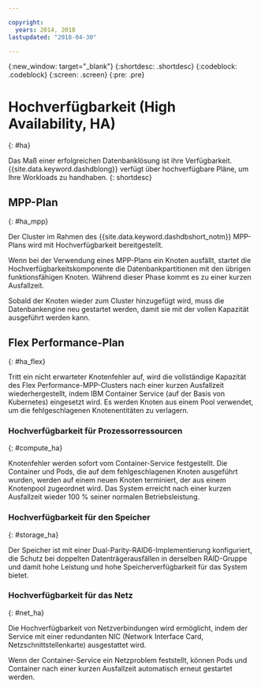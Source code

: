 ```yaml
---

copyright:
  years: 2014, 2018
lastupdated: "2018-04-30"

---
```


<!-- Attribute definitions --> 
{:new_window: target="_blank"}
{:shortdesc: .shortdesc}
{:codeblock: .codeblock}
{:screen: .screen}
{:pre: .pre}

# Hochverfügbarkeit (High Availability, HA) 
{: #ha}

Das Maß einer erfolgreichen Datenbanklösung ist ihre Verfügbarkeit. {{site.data.keyword.dashdblong}} verfügt über hochverfügbare Pläne, um Ihre Workloads zu handhaben.
{: shortdesc}

## MPP-Plan
{: #ha_mpp}

Der Cluster im Rahmen des {{site.data.keyword.dashdbshort_notm}} MPP-Plans wird mit Hochverfügbarkeit bereitgestellt.  

Wenn bei der Verwendung eines MPP-Plans ein Knoten ausfällt, startet die Hochverfügbarkeitskomponente die Datenbankpartitionen mit den übrigen funktionsfähigen Knoten. Während dieser Phase kommt es zu einer kurzen Ausfallzeit. 

Sobald der Knoten wieder zum Cluster hinzugefügt wird, muss die Datenbankengine neu gestartet werden, damit sie mit der vollen Kapazität ausgeführt werden kann. 

## Flex Performance-Plan
{: #ha_flex}

Tritt ein nicht erwarteter Knotenfehler auf, wird die vollständige Kapazität des Flex Performance-MPP-Clusters nach einer kurzen Ausfallzeit wiederhergestellt, indem IBM Container Service (auf der Basis von Kubernetes) eingesetzt wird. Es werden Knoten aus einem Pool verwendet, um die fehlgeschlagenen Knotenentitäten zu verlagern. 

### Hochverfügbarkeit für Prozessorressourcen
{: #compute_ha}

Knotenfehler werden sofort vom Container-Service festgestellt. Die Container und Pods, die auf dem fehlgeschlagenen Knoten ausgeführt wurden, werden auf einem neuen Knoten terminiert, der aus einem Knotenpool zugeordnet wird. Das System erreicht nach einer kurzen Ausfallzeit wieder 100 % seiner normalen Betriebsleistung.

### Hochverfügbarkeit für den Speicher
{: #storage_ha}

Der Speicher ist mit einer Dual-Parity-RAID6-Implementierung konfiguriert, die Schutz bei doppelten Datenträgerausfällen in derselben RAID-Gruppe und damit hohe Leistung und hohe Speicherverfügbarkeit für das System bietet.

### Hochverfügbarkeit für das Netz
{: #net_ha}

Die Hochverfügbarkeit von Netzverbindungen wird ermöglicht, indem der Service mit einer redundanten NIC (Network Interface Card, Netzschnittstellenkarte) ausgestattet wird. 

Wenn der Container-Service ein Netzproblem feststellt, können Pods und Container nach einer kurzen Ausfallzeit automatisch erneut gestartet werden.
